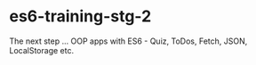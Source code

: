 # es6-training-stg-2
The next step ... OOP apps with ES6 - Quiz, ToDos, Fetch, JSON, LocalStorage etc.
